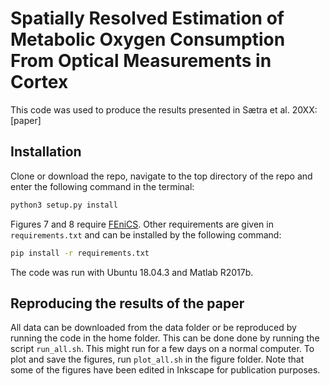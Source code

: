 # Spatially Resolved Estimation of Metabolic Oxygen Consumption From Optical Measurements in Cortex

This code was used to produce the results presented in Sætra et al. 20XX: [paper]

## Installation

Clone or download the repo, navigate to the top directory of the repo and enter the following
command in the terminal: 
```bash
python3 setup.py install
```

Figures 7 and 8 require [FEniCS](https://fenics.readthedocs.io/en/latest/installation.html#debian-ubuntu-packages). Other requirements are given in `requirements.txt` and can be installed by the following command:
```bash
pip install -r requirements.txt
```

The code was run with Ubuntu 18.04.3 and Matlab R2017b. 

## Reproducing the results of the paper

All data can be downloaded from the data folder or be reproduced by running the code in
the home folder. This can be done done by running the script `run_all.sh`. This might run for a few days on a normal computer.
To plot and save the figures, run `plot_all.sh` in the figure folder. Note that
some of the figures have been edited in Inkscape for publication purposes.
